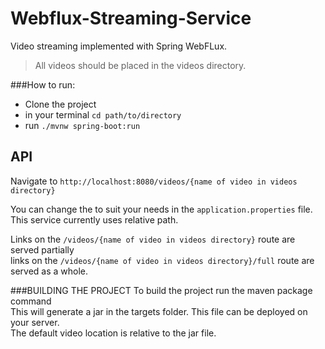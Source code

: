 # Webflux-Streaming-Service

Video streaming implemented with Spring WebFLux.

> All videos should be placed in the videos directory.

###How to run:

- Clone the project
- in your terminal `cd path/to/directory`
- run `./mvnw spring-boot:run` 



## API
Navigate to `http://localhost:8080/videos/{name of video in videos directory}`

You can change the to suit your needs in the `application.properties` file. This service currently uses relative path.

Links on the `/videos/{name of video in videos directory}` route are served partially <br/>
links on the `/videos/{name of video in videos directory}/full` route are served as a whole.

###BUILDING THE PROJECT
To build the project run the maven package command  <br/>
This will generate a jar in the targets folder. This file can be deployed on your server. <br/>
The default video location is relative to the jar file.